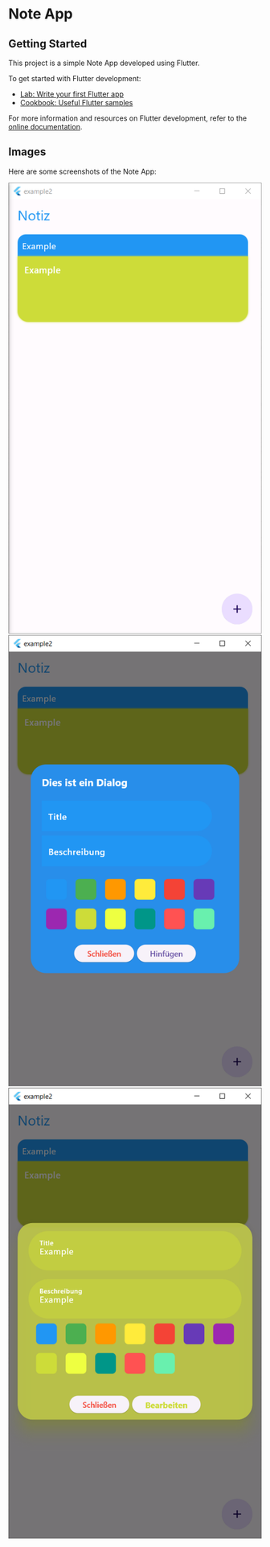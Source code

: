 # Note App

## Getting Started

This project is a simple Note App developed using Flutter.

To get started with Flutter development:
- [Lab: Write your first Flutter app](https://docs.flutter.dev/get-started/codelab)
- [Cookbook: Useful Flutter samples](https://docs.flutter.dev/cookbook)

For more information and resources on Flutter development, refer to the [online documentation](https://docs.flutter.dev/).


## Images


Here are some screenshots of the Note App:

![Screenshot 1](https://github.com/reanaa/Note-App/blob/main/assets/U1.PNG)
![Screenshot 2](https://github.com/reanaa/Note-App/blob/main/assets/U2.PNG)
![Screenshot 3](https://github.com/reanaa/Note-App/blob/main/assets/U3.PNG)
